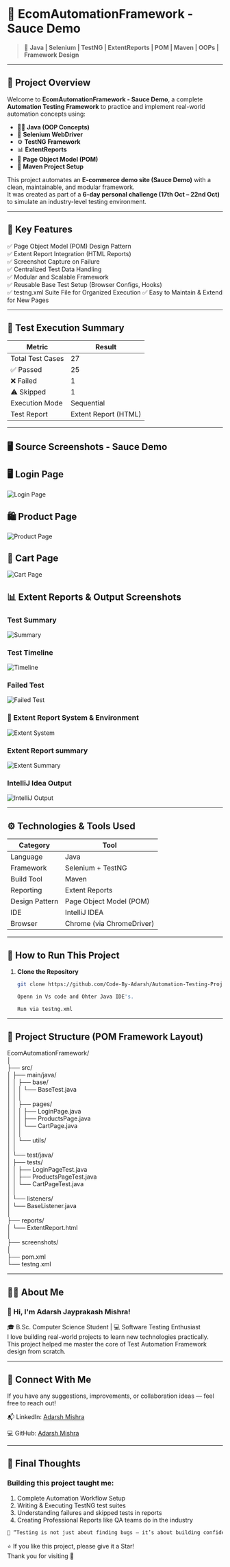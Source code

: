 # 🚀 EcomAutomationFramework - Sauce Demo
> 🧩 **Java | Selenium | TestNG | ExtentReports | POM | Maven | OOPs | Framework Design**

---

## 🧠 Project Overview

Welcome to **EcomAutomationFramework - Sauce Demo**, a complete **Automation Testing Framework** to practice and implement real-world automation concepts using:

- 🧑‍💻 **Java (OOP Concepts)**
- 🧪 **Selenium WebDriver**
- ⚙️ **TestNG Framework**
- 📊 **ExtentReports**
- 🧱 **Page Object Model (POM)**
- 🧰 **Maven Project Setup**

This project automates an **E-commerce demo site (Sauce Demo)** with a clean, maintainable, and modular framework.  
It was created as part of a **6-day personal challenge (17th Oct – 22nd Oct)** to simulate an industry-level testing environment.

---

## 🧩 Key Features

✅ Page Object Model (POM) Design Pattern  
✅ Extent Report Integration (HTML Reports)  
✅ Screenshot Capture on Failure  
✅ Centralized Test Data Handling  
✅ Modular and Scalable Framework  
✅ Reusable Base Test Setup (Browser Configs, Hooks)  
✅ testng.xml Suite File for Organized Execution
✅ Easy to Maintain & Extend for New Pages


---

## 🧪 Test Execution Summary

| Metric | Result |
|--------|--------|
| Total Test Cases | 27 |
| ✅ Passed | 25 |
| ❌ Failed | 1 |
| ⚠️ Skipped | 1 |
| Execution Mode | Sequential |
| Test Report | Extent Report (HTML) |

---
## 🖥️ Source Screenshots - Sauce Demo

## 🖥️ Login Page
![Login Page](https://github.com/Code-By-Adarsh/Automation-Testing-Projects/blob/79517bae3719b0a3da7f45ac87c8e0987423db04/Project_3_EcomAutomationFramework/All%20Screenshots/Sauce%20Demo%20Login%20Page.png)

## 🛍️ Product Page
![Product Page](https://github.com/Code-By-Adarsh/Automation-Testing-Projects/blob/81d48e1213e7ad952b27b816325f29694c16a952/Project_3_EcomAutomationFramework/All%20Screenshots/Sauce%20Demo%20Product%20Page.png)

## 🛒 Cart Page
![Cart Page](https://github.com/Code-By-Adarsh/Automation-Testing-Projects/blob/fbf91e9fba662cb65725c961e7ee11582ed6f31a/Project_3_EcomAutomationFramework/All%20Screenshots/Sauce%20Demo%20Cart%20Page.png)

## 📊 Extent Reports & Output Screenshots

### Test Summary
![Summary](https://github.com/Code-By-Adarsh/Automation-Testing-Projects/blob/364ac705e1e806e0609bc00438b33c74d5d550f7/Project_3_EcomAutomationFramework/All%20Screenshots/Test%20Summary.png)

### Test Timeline
![Timeline](https://github.com/Code-By-Adarsh/Automation-Testing-Projects/blob/364ac705e1e806e0609bc00438b33c74d5d550f7/Project_3_EcomAutomationFramework/All%20Screenshots/Test%20Timeline.png)

### Failed Test
![Failed Test](https://github.com/Code-By-Adarsh/Automation-Testing-Projects/blob/364ac705e1e806e0609bc00438b33c74d5d550f7/Project_3_EcomAutomationFramework/All%20Screenshots/Failed%20Test.png)

### 📑 Extent Report System & Environment
![Extent System](https://github.com/Code-By-Adarsh/Automation-Testing-Projects/blob/364ac705e1e806e0609bc00438b33c74d5d550f7/Project_3_EcomAutomationFramework/All%20Screenshots/Extent%20Report%20System.png)

### Extent Report summary
![Extent Summary](https://github.com/Code-By-Adarsh/Automation-Testing-Projects/blob/364ac705e1e806e0609bc00438b33c74d5d550f7/Project_3_EcomAutomationFramework/All%20Screenshots/Extent%20Report%20Summary.png)

### IntelliJ Idea Output
![IntelliJ Output](https://github.com/Code-By-Adarsh/Automation-Testing-Projects/blob/364ac705e1e806e0609bc00438b33c74d5d550f7/Project_3_EcomAutomationFramework/All%20Screenshots/IntelliJ%20Idea%20Output.png)

---

## ⚙️ Technologies & Tools Used

| Category | Tool |
|-----------|------|
| Language | Java |
| Framework | Selenium + TestNG |
| Build Tool | Maven |
| Reporting | Extent Reports |
| Design Pattern | Page Object Model (POM) |
| IDE | IntelliJ IDEA |
| Browser | Chrome (via ChromeDriver) |

---

## 🧰 How to Run This Project

1. **Clone the Repository**
   ```bash
   git clone https://github.com/Code-By-Adarsh/Automation-Testing-Projects.git
   ```
   ```bash
   Openn in Vs code and Ohter Java IDE's.
   ```
   ```bash
   Run via testng.xml
   ```

---

## 📂 Project Structure (POM Framework Layout)

EcomAutomationFramework/<br>
│<br>
├── src/<br>
│ ├── main/java/<br>
│ │ ├── base/<br>
│ │ │ └── BaseTest.java<br>
│ │ │<br>
│ │ ├── pages/<br>
│ │ │ ├── LoginPage.java<br>
│ │ │ ├── ProductsPage.java<br>
│ │ │ └── CartPage.java<br>
│ │ │<br>
│ │ └── utils/<br>
│ │<br>
│ └── test/java/<br>
│ ├── tests/<br>
│ │ ├── LoginPageTest.java<br>
│ │ ├── ProductsPageTest.java<br>
│ │ └── CartPageTest.java<br>
│ │<br>
│ └── listeners/<br>
│ └── BaseListener.java<br>
│<br>
├── reports/<br>
│ └── ExtentReport.html<br>
│<br>
├── screenshots/<br>
│<br>
├── pom.xml<br>
└── testng.xml<br>

---

## 🧑‍💻 About Me

### 👋 Hi, I'm Adarsh Jayprakash Mishra!<br>
🎓 B.Sc. Computer Science Student | 💻 Software Testing Enthusiast<br>
I love building real-world projects to learn new technologies practically.<br>
This project helped me master the core of Test Automation Framework design from scratch.

---

## 🤝 Connect With Me

If you have any suggestions, improvements, or collaboration ideas — feel free to reach out!

📬 LinkedIn: [Adarsh Mishra](https://www.linkedin.com/in/adarsh-jayprakash-mishra/)

💻 GitHub: [Adarsh Mishra](https://www.github.com/Code-By-Adarsh)

---

## 🏁 Final Thoughts
### Building this project taught me:<br>
1. Complete Automation Workflow Setup<br>
2. Writing & Executing TestNG test suites<br>
3. Understanding failures and skipped tests in reports<br>
4. Creating Professional Reports like QA teams do in the industry<br>
```bash
💬 “Testing is not just about finding bugs — it’s about building confidence in the product.”
```
   ⭐ If you like this project, please give it a Star!<br>
    Thank you for visiting 🚀
